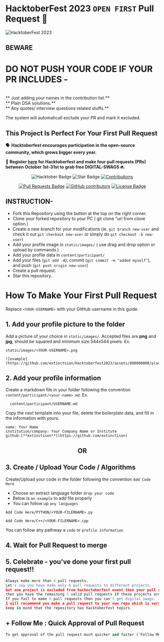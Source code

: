 # HacktoberFest 2023 `OPEN FIRST` Pull Request 🎉
![HacktoberFest 2023](https://github.com/extinctsion/Hacktoberfest2023)

## BEWARE

# DO NOT PUSH YOUR CODE IF YOUR PR INCLUDES -
<br>
** Just adding your names in the contribution list.**<br>
** Plain DSA solutions.**<br>
** Any quotes/ interview questions related stuffs.**<br>

The system will automaticall exclude your PR and mark it excluded.

## This Project Is Perfect For Your First Pull Request

🗣 **Hacktoberfest encourages participation in the open-source community, which grows bigger every year.**

📢 **Register [here](https://hacktoberfest.digitalocean.com) for Hacktoberfest and make four pull requests (PRs) between October 1st-31st to grab free DIGITAL-SWAGS 🔥.**

<div align="center">

<img src="https://img.shields.io/badge/hacktoberfest-2023-blueviolet" alt="Hacktober Badge"/>
 <img src="https://img.shields.io/static/v1?label=%F0%9F%8C%9F&message=If%20Useful&style=style=flat&color=BC4E99" alt="Star Badge"/>
 <a href="https://github.com/extinctison" ><img src="https://img.shields.io/badge/Contributions-welcome-violet.svg?style=flat&logo=git" alt="Contributions" /></a>

<a href="https://github.com/extinctsion/Hacktoberfest2023/pulls"><img src="https://img.shields.io/github/issues-pr/extinctsion/Hacktoberfest2023" alt="Pull Requests Badge"/></a>
<a href="https://github.com/extinctsion/Hacktoberfest2023/graphs/contributors"><img alt="GitHub contributors" src="https://img.shields.io/github/contributors/extinctsion/Hacktoberfest2023?color=2b9348"></a>
<a href="https://github.com/extinctsion/Hacktoberfest2023/blob/master/LICENSE"><img src="https://img.shields.io/github/license/extinctsion/Hacktoberfest2023?color=2b9348" alt="License Badge"/></a>

</div>

## INSTRUCTION-

- Fork this Repository using the button at the top on the right corner.
- Clone your forked repository to your PC ( git clone "url from clone option.)
- Create a new branch for your modifications (ie. `git branch new-user` and check it out `git checkout new-user` or simply do `git checkout -b new-user`)
- Add your profile image in `static/images/` ( use drag and drop option or upload by commands.)
- Add your profile data in `content/participant/`
- Add your files (`git add -A`), commit (`git commit -m "added myself"`), and push (`git push origin new-user`)
- Create a pull request.
- Star this repository.

# How To Make Your First Pull Request

Replace `<YOUR-USERNAME>` with your GitHub username in this guide.

## 1. Add your profile picture to the folder

Add a picture of your choice in `static/images/`. Accepted files are **png** and **jpg**, should be squared and minimum size 544x544 pixels. Ex.

```
static/images/<YOUR-USERNAME>.png

![example](https://github.com/extinctsion/Hacktoberfest2023/assets/000000000/placeholder)
```


## 2. Add your profile information

Create a markdown file in your folder following the convention `content/participant/<your-name>.md`. Ex.

```
  content/participant/USERNAME.md
```



Copy the next template into your file, delete the boilerplate data, and fill in the information with yours.


```
name: Your Name
institution/company: Your Company Name or Institute
github:[**extinctison**](https://github.com/extinctison)

```


<div align="center">
<h2> OR </h2>
</div>

## 3. Create / Upload Your Code / Algorithms

Create/Upload your code in the folder following the convention `Add Code Here`
- Choose an extract language folder `drop your code`
- Below is `an example` to add file properly
- You can follow up `any languages`
```
Add Code Here/PYTHON/<YOUR-FILERNAME>.py
```
```
Add Code Here/C++/<YOUR-FILERNAME>.cpp
```
You can follow any pathway a `code` or `profile information`

## 4. Wait for Pull Request to merge

## 5. Celebrate - you've done your first pull request!!

```py
Always make more than 6 pull requests.
Let's say you have made only 6 pull requests to different projects,
but one project is excluded from hackoctoberfest event then your pull request will not be counted and 
then you have the remaining 5 valid pull requests if these projects are not excluded.
If you fail to make 6 pull requests then you can't get digital swags.
I will recommend you make a pull request to your own repo which is very very safe for you.
keep in mind that the repository has hacktoberfest topics.
```

## + Follow Me :  Quick Approval of Pull Request

```py
To get approval of the pull request much quicker and faster (`Follow Me`)🚀
```
